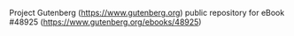 Project Gutenberg (https://www.gutenberg.org) public repository for eBook #48925 (https://www.gutenberg.org/ebooks/48925)
